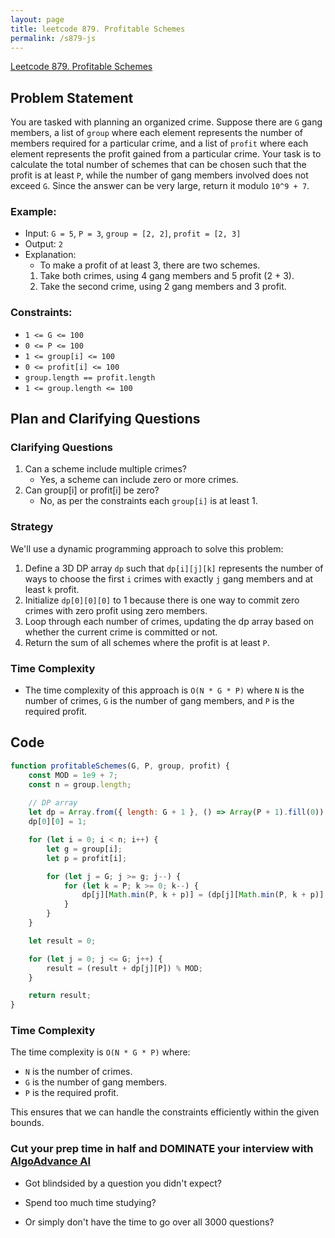 ```yaml
---
layout: page
title: leetcode 879. Profitable Schemes
permalink: /s879-js
---
```

[Leetcode 879. Profitable Schemes](https://algoadvance.github.io/algoadvance/l879)
## Problem Statement

You are tasked with planning an organized crime. Suppose there are `G` gang members, a list of `group` where each element represents the number of members required for a particular crime, and a list of `profit` where each element represents the profit gained from a particular crime. Your task is to calculate the total number of schemes that can be chosen such that the profit is at least `P`, while the number of gang members involved does not exceed `G`. Since the answer can be very large, return it modulo `10^9 + 7`.

### Example:

- Input: `G = 5`, `P = 3`, `group = [2, 2]`, `profit = [2, 3]`
- Output: `2`
- Explanation:
  - To make a profit of at least 3, there are two schemes.
  1. Take both crimes, using 4 gang members and 5 profit (2 + 3).
  2. Take the second crime, using 2 gang members and 3 profit.

### Constraints:

- `1 <= G <= 100`
- `0 <= P <= 100`
- `1 <= group[i] <= 100`
- `0 <= profit[i] <= 100`
- `group.length == profit.length`
- `1 <= group.length <= 100`

## Plan and Clarifying Questions

### Clarifying Questions
1. Can a scheme include multiple crimes?
   - Yes, a scheme can include zero or more crimes.
2. Can group[i] or profit[i] be zero?
   - No, as per the constraints each `group[i]` is at least 1.

### Strategy
We'll use a dynamic programming approach to solve this problem:
1. Define a 3D DP array `dp` such that `dp[i][j][k]` represents the number of ways to choose the first `i` crimes with exactly `j` gang members and at least `k` profit.
2. Initialize `dp[0][0][0]` to 1 because there is one way to commit zero crimes with zero profit using zero members.
3. Loop through each number of crimes, updating the dp array based on whether the current crime is committed or not.
4. Return the sum of all schemes where the profit is at least `P`.

### Time Complexity
- The time complexity of this approach is `O(N * G * P)` where `N` is the number of crimes, `G` is the number of gang members, and `P` is the required profit.

## Code

```javascript
function profitableSchemes(G, P, group, profit) {
    const MOD = 1e9 + 7;
    const n = group.length;
    
    // DP array
    let dp = Array.from({ length: G + 1 }, () => Array(P + 1).fill(0));
    dp[0][0] = 1;

    for (let i = 0; i < n; i++) {
        let g = group[i];
        let p = profit[i];

        for (let j = G; j >= g; j--) {
            for (let k = P; k >= 0; k--) {
                dp[j][Math.min(P, k + p)] = (dp[j][Math.min(P, k + p)] + dp[j - g][k]) % MOD;
            }
        }
    }

    let result = 0;

    for (let j = 0; j <= G; j++) {
        result = (result + dp[j][P]) % MOD;
    }

    return result;
}
```

### Time Complexity
The time complexity is `O(N * G * P)` where:
- `N` is the number of crimes.
- `G` is the number of gang members.
- `P` is the required profit.

This ensures that we can handle the constraints efficiently within the given bounds.


### Cut your prep time in half and DOMINATE your interview with [AlgoAdvance AI](https://algoAdvance.com)

- Got blindsided by a question you didn't expect?

- Spend too much time studying?

- Or simply don't have the time to go over all 3000 questions?

